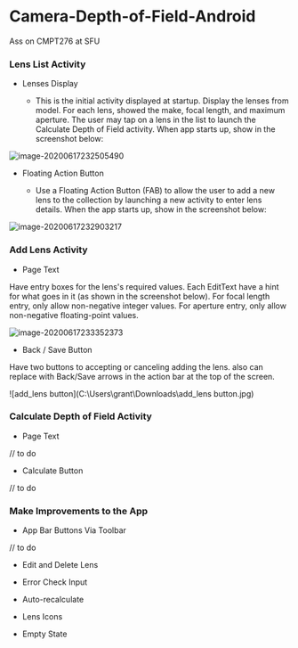 # Camera-Depth-of-Field-Android
Ass on CMPT276 at SFU

### Lens List Activity

- Lenses Display

  - This is the initial activity displayed at startup. Display the lenses from model. For each lens, showed the make, focal length, and maximum aperture. The user may tap on a lens in the list to launch the Calculate Depth of Field activity. When app starts up, show in the screenshot below:

![image-20200617232505490](C:\Users\grant\AppData\Roaming\Typora\typora-user-images\image-20200617232505490.png)

- Floating Action Button

  - Use a Floating Action Button (FAB) to allow the user to add a new lens to the collection by launching a new activity to enter lens details. When the app starts up, show in the screenshot below:

![image-20200617232903217](C:\Users\grant\AppData\Roaming\Typora\typora-user-images\image-20200617232903217.png)

### Add Lens Activity

- Page Text

Have entry boxes for the lens's required values. Each EditText have a hint for what goes in it (as shown in the screenshot below). For focal length entry, only allow non-negative integer values. For aperture entry, only allow non-negative floating-point values.

![image-20200617233352373](C:\Users\grant\AppData\Roaming\Typora\typora-user-images\image-20200617233352373.png)

- Back / Save Button

Have two buttons to accepting or canceling adding the lens. also can replace with Back/Save arrows in the action bar at the top of the screen. 

![add_lens button](C:\Users\grant\Downloads\add_lens button.jpg)

### Calculate Depth of Field Activity

- Page Text

// to do

- Calculate Button

// to do

### Make Improvements to the App

- App Bar Buttons Via Toolbar

// to do

- Edit and Delete Lens
  
- Error Check Input

- Auto-recalculate

- Lens Icons

- Empty State
